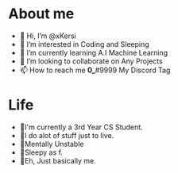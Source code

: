 # About me
- 👋 Hi, I’m @xKersi
- 👀 I’m interested in Coding and Sleeping
- 🌱 I’m currently learning A.I Machine Learning
- 💞️ I’m looking to collaborate on Any Projects
- 📫 How to reach me __0\___#9999 My Discord Tag

# Life
- 🚀I'm currently a 3rd Year CS Student.
- 🫘I do alot of stuff just to live.
- 🧠Mentally Unstable
- 🌙Sleepy as f.
- 🤷Eh, Just basically me.

<!---
Avacial/Avacial is a ✨ special ✨ repository because its `README.md` (this file) appears on your GitHub profile.
You can click the Preview link to take a look at your changes.
--->
